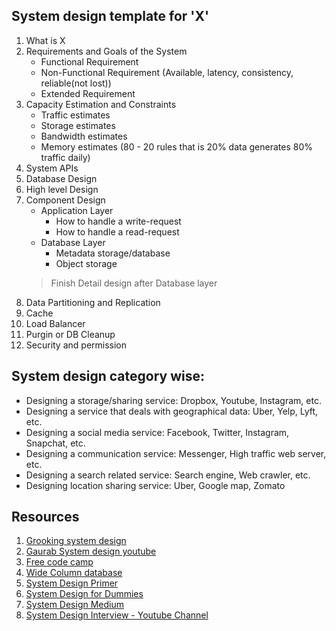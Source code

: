 ## System design template for 'X'
1. What is X
2. Requirements and Goals of the System
    * Functional Requirement
    * Non-Functional Requirement (Available, latency, consistency, reliable(not lost))
    * Extended Requirement
3. Capacity Estimation and Constraints
    * Traffic estimates
    * Storage estimates
    * Bandwidth estimates
    * Memory estimates (80 - 20 rules that is 20% data generates 80% traffic daily)
4. System APIs
5. Database Design
6. High level Design
7. Component Design
    * Application Layer
        * How to handle a write-request
        * How to handle a read-request
    * Database Layer
        * Metadata storage/database
        * Object storage
    > Finish Detail design after Database layer
8. Data Partitioning and Replication
9. Cache
10. Load Balancer
11. Purgin or DB Cleanup
12. Security and permission

## System design category wise:
* Designing a storage/sharing service: Dropbox, Youtube, Instagram, etc.
* Designing a service that deals with geographical data: Uber, Yelp, Lyft, etc.
* Designing a social media service: Facebook, Twitter, Instagram, Snapchat, etc.
* Designing a communication service: Messenger, High traffic web server, etc.
* Designing a search related service: Search engine, Web crawler, etc.
* Designing location sharing service: Uber, Google map, Zomato

## Resources
1. [Grooking system design](https://www.educative.io/courses/grokking-the-system-design-interview)
2. [Gaurab System design youtube](https://www.youtube.com/watch?v=xpDnVSmNFX0&list=PLMCXHnjXnTnvo6alSjVkgxV-VH6EPyvoX&ab_channel=GauravSen)
3. [Free code camp](https://www.freecodecamp.org/news/how-to-system-design-dda63ed27e26/)
4. [Wide Column database](https://stackoverflow.com/questions/62010368/what-exactly-is-a-wide-column-store)
5. [System Design Primer](https://github.com/donnemartin/system-design-primer)
6. [System Design for Dummies](https://www.lecloud.net/post/7295452622/scalability-for-dummies-part-1-clones?fbclid=IwAR0su33TzH857XYTERW9PfWR1aw4lBaeydtlsb0-eWny6DpKKxUq4wiPBt0)
7. [System Design Medium](https://systemdesign.medium.com/)
8. [System Design Interview - Youtube Channel](https://www.youtube.com/c/SystemDesignInterview/videos)

